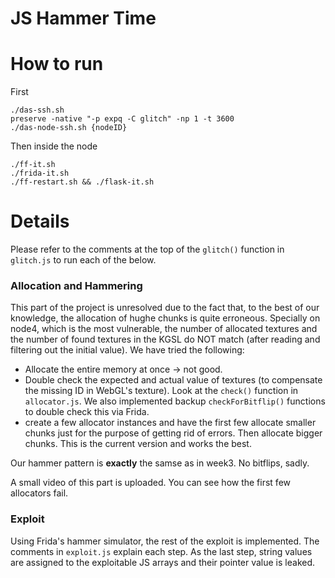# JS Hammer Time

# How to run

First 

```
./das-ssh.sh
preserve -native "-p expq -C glitch" -np 1 -t 3600
./das-node-ssh.sh {nodeID}
```

Then inside the node

```
./ff-it.sh
./frida-it.sh
./ff-restart.sh && ./flask-it.sh
```
# Details 

Please refer to the comments at the top of the `glitch()` function in `glitch.js` to run each of the below. 

### Allocation and Hammering 

This part of the project is unresolved due to the fact that, to the best of our knowledge, the allocation of hughe chunks is quite erroneous. Specially on node4, which is the most vulnerable, the number of allocated textures and the number of found textures in the KGSL do NOT match (after reading and filtering out the initial value). We have tried the following: 

- Allocate the entire memory at once -> not good. 
- Double check the expected and actual value of textures (to compensate the missing ID in WebGL's texture). Look at the `check()` function in `allocator.js`. We also implemented backup `checkForBitflip()` functions to double check this via Frida.
- create a few allocator instances and have the first few allocate smaller chunks just for the purpose of getting rid of errors. Then allocate bigger chunks. This is the current version and works the best. 

Our hammer pattern is **exactly** the samse as in week3. No bitflips, sadly. 

A small video of this part is uploaded. You can see how the first few allocators fail. 

### Exploit

Using Frida's hammer simulator, the rest of the exploit is implemented. The comments in `exploit.js` explain each step. As the last step, string values are assigned to the exploitable JS arrays and their pointer value is leaked.